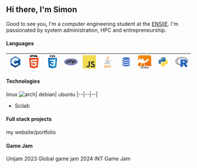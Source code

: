 ## Hi there, I'm Simon

Good to see you, I'm a computer engineering student at the [ENSIIE](https://ensiie.fr). I'm passionated by system administration, HPC and entrepreneurship.

#### Languages

<img title="C" alt="C" width="50px" src="https://raw.githubusercontent.com/github/explore/master/topics/c/c.png">|<img alt="HTML" title="HTML" width="50px" src="https://raw.githubusercontent.com/github/explore/master/topics/html/html.png">|<img alt="CSS" title="CSS" width="50px" src="https://raw.githubusercontent.com/github/explore/master/topics/css/css.png">|<img alt="PHP" title="PHP" width="50px" src="https://raw.githubusercontent.com/github/explore/master/topics/php/php.png">|<img alt="JS" title="JavaScript" width="50px" src="https://raw.githubusercontent.com/github/explore/master/topics/javascript/javascript.png">|<img alt="Java" title="Java" width="50px" src="https://raw.githubusercontent.com/github/explore/master/topics/java/java.png">|<img alt="SQL" title="SQL" width="50px" src="https://raw.githubusercontent.com/github/explore/master/topics/sql/sql.png">|<img alt="Ocaml" title="Ocaml" width="50px" src="https://raw.githubusercontent.com/github/explore/master/topics/ocaml/ocaml.png">|<img title="Python" alt="Python" width="50px" src="https://raw.githubusercontent.com/github/explore/master/topics/python/python.png" />|<img title="R" alt="R" width="50px" src="https://raw.githubusercontent.com/github/explore/master/topics/r/r.png" />
|--|--|--|--|--|--|--|--|--|--|


#### Technologies

linux
<img title="arch" alt="arch" width="50px" src="https://raw.githubusercontent.com/github/explore/master/topics/arch/arch.png">| debian| ubuntu 
|--|--|--|

- Scilab

#### Full stack projects

my website/portfolio


#### Game Jam

Unijam 2023
Global game jam 2024
INT Game Jam







